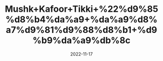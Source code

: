 ---
title: 'Mushk+Kafoor+Tikki+%22%d9%85%d8%b4%da%a9+%da%a9%d8%a7%d9%81%d9%88%d8%b1+%d9%b9%da%a9%db%8c'
date: '2022-11-17' 
metatag: '' 
inventory: '0' 
draft: false 
# meta description 
shortDescripton: 'Caphor+Tablet+%22+++(oral)+suggested+uses+include+as+an+expectorant%2c+anti-flatulent+(anti-gas)%2c+and+for+treatment+of+respiratory+tract+infections.'
description: 'Extracts+%22+Chemical+%22%da%a9%d9%85%db%8c%da%a9%d9%84'
longdescription: ''
tags: ''
brand: ''
subCategory: ''
unit: '1 gm-Pk'
sellCount: '0'
featured: True
# product Price
price: '10.0'
# Product Short Description
shortDescription: 'Caphor+Tablet+%22+++(oral)+suggested+uses+include+as+an+expectorant%2c+anti-flatulent+(anti-gas)%2c+and+for+treatment+of+respiratory+tract+infections.'
productID: 'CF986977-523B-ED11-996A-005056B3A416'
type: 'products'
category: 'Extracts+%22+Chemical+%22%da%a9%d9%85%db%8c%da%a9%d9%84' 
thumnailproduct: 'https://eraconnect.blob.core.windows.net/product-images/aminsaddiquidawakhana/c693d994-3dbe-445b-9608-463a7179df35.webp' 
images:
  - image: 'https://eraconnect.blob.core.windows.net/product-images/aminsaddiquidawakhana/c693d994-3dbe-445b-9608-463a7179df35.webp'  
Variants:
---